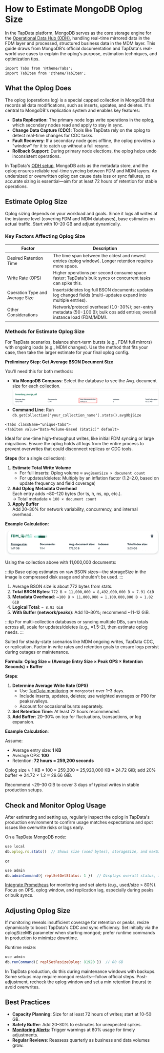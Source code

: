 # How to Estimate MongoDB Oplog Size

In the TapData platform, MongoDB serves as the core storage engine for the [Operational Data Hub (ODH)](set-up-odh.md), handling real-time mirrored data in the FDM layer and processed, structured business data in the MDM layer. This guide draws from MongoDB's official documentation and TapData's real-world use cases to explain the oplog's purpose, estimation techniques, and optimization tips.

```mdx-code-block
import Tabs from '@theme/Tabs';
import TabItem from '@theme/TabItem';
```

## What the Oplog Does

The oplog (operations log) is a special capped collection in MongoDB that records all data modifications, such as inserts, updates, and deletes. It's central to MongoDB's replication system and enables key features:

* **Data Replication**: The primary node logs write operations in the oplog, which secondary nodes read and apply to stay in sync.
* **Change Data Capture (CDC)**: Tools like TapData rely on the oplog to detect real-time changes for CDC tasks.
* **Fault Recovery**: If a secondary node goes offline, the oplog provides a "window" for it to catch up without a full resync.
* **Rollback Support**: During primary node elections, the oplog helps undo inconsistent operations.

In TapData's [ODH setup](set-up-odh.md), MongoDB acts as the metadata store, and the oplog ensures reliable real-time syncing between FDM and MDM layers. An undersized or overwritten oplog can cause data loss or sync failures, so accurate sizing is essential—aim for at least 72 hours of retention for stable operations.

## Estimate Oplog Size

Oplog sizing depends on your workload and goals. Since it logs all writes at the instance level (covering FDM and MDM databases), base estimates on actual traffic. Start with 10–20 GB and adjust dynamically.

### Key Factors Affecting Oplog Size

| Factor                  | Description                                                                 |
|-------------------------|-----------------------------------------------------------------------------|
| Desired Retention Time | The time span between the oldest and newest entries (oplog window). Longer retention requires more space. |
| Write Rate (OPS)       | Higher operations per second consume space faster; TapData's bulk syncs or concurrent tasks can spike this. |
| Operation Type and Average Size | Inserts/deletes log full BSON documents; updates log changed fields (multi-updates expand into multiple entries). |
| Other Considerations   | Network/protocol overhead (10-30%); per-entry metadata (50-100 B); bulk ops add entries; overall instance load (FDM/MDM). |

### Methods for Estimate Oplog Size

For TapData scenarios, balance short-term bursts (e.g., FDM full mirrors) with ongoing loads (e.g., MDM changes). Use the method that fits your case, then take the larger estimate for your final oplog config.

**Preliminary Step: Get Average BSON Document Size**

You'll need this for both methods:

* **Via MongoDB Compass**: Select the database to see the Avg. document size for each collection.
  ![Collection Stats Example](../images/collection_stats.png)
* **Command Line**: Run `db.getCollection('your_collection_name').stats().avgObjSize`

```mdx-code-block
<Tabs className="unique-tabs">
<TabItem value="Data-Volume-Based (Static)" default>
```

Ideal for one-time high-throughput writes, like initial FDM syncing or large migrations. Ensure the oplog holds all logs from the entire process to prevent overwrites that could disconnect replicas or CDC tools.

**Steps** (for a single collection):

1. **Estimate Total Write Volume**
   - For full inserts: Oplog volume ≈ `avgBsonSize × document count`
   - For updates/deletes: Multiply by an inflation factor (1.2–2.0, based on update frequency and field coverage)
3. **Add Oplog Metadata Overhead**<br />Each entry adds ~80–120 bytes (for ts, h, ns, op, etc.).<br />→ Total metadata ≈ `100 × document count`
4. **Apply Buffer**<br />Add 20–30% for network variability, concurrency, and internal overhead.

**Example Calculation:**

![Collection Size Example](../images/collection_size.png)

Using the collection above with 11,000,000 documents:

:::tip
Base oplog estimates on raw BSON sizes—the storageSize in the image is compressed disk usage and shouldn't be used.
:::

1. Average BSON size is about 772 bytes from stats.
2. **Total BSON Bytes**: `772 B × 11,000,000 = 8,492,000,000 B ≈ 7.91 GiB`
3. **Metadata Overhead**: ~`100 B × 11,000,000 = 1,100,000,000 B ≈ 1.02 GiB`
4. **Logical Total**: `≈ 8.93 GiB`
5. **With Buffer (network/peaks)**: Add 10–30%; recommend ~11-12 GiB.

:::tip
For multi-collection databases or syncing multiple DBs, sum totals across all, scale for updates/deletes (e.g., ×1.5–2), then estimate oplog needs.
:::

</TabItem>
<TabItem value="Time-and-Rate-Based (Dynamic)">

Suited for steady-state scenarios like MDM ongoing writes, TapData CDC, or replication. Factor in write rates and retention goals to ensure logs persist during outages or maintenance.

**Formula**: **Oplog Size ≈ (Average Entry Size × Peak OPS × Retention Seconds) + Buffer**

**Steps**:

1. **Determine Average Write Rate (OPS)** 
   - Use [TapData monitoring](../platform-ops/monitor-with-prometheus.md) or `mongostat` over 1–3 days.
   - Include inserts, updates, deletes; use weighted averages or P90 for peaks/valleys.
   - Account for occasional bursts separately.
2. **Set Retention Time**: At least 72 hours recommended.
3. **Add Buffer**: 20–30% on top for fluctuations, transactions, or log expansion.

**Example Calculation**:

Assume:
- Average entry size: **1 KB**
- Average OPS: **100**
- Retention: **72 hours = 259,200 seconds**

Oplog size ≈ 1 KB × 100 × 259,200 = 25,920,000 KB ≈ 24.72 GiB; add 20% buffer → 24.72 × 1.2 ≈ 29.66 GiB.

Recommend ~29–30 GiB to cover 3 days of typical writes in stable production setups.

</TabItem>
</Tabs>


## Check and Monitor Oplog Usage

After estimating and setting up, regularly inspect the oplog in TapData's production environment to confirm usage matches expectations and spot issues like overwrite risks or lags early.

On a TapData MongoDB node:

```javascript
use local
db.oplog.rs.stats()  // Shows size (used bytes), storageSize, and maxSize (cap)
```

or

```javascript
use admin
db.adminCommand({ replSetGetStatus: 1 })  // Displays overall status, including oplog window
```

[Integrate Prometheus](../platform-ops/monitor-with-prometheus.md) for monitoring and set alerts (e.g., used/size > 80%). Focus on OPS, oplog window, and replication lag, especially during peaks or bulk syncs.

## Adjusting Oplog Size

If monitoring reveals insufficient coverage for retention or peaks, resize dynamically to boost TapData's CDC and sync efficiency. Set initially via the oplogSizeMB parameter when starting mongod; prefer runtime commands in production to minimize downtime.

Runtime resize:

```javascript
use admin
db.runCommand({ replSetResizeOplog: 81920 })  // 80 GB
```

In TapData production, do this during maintenance windows with backups. Some setups may require mongod restarts—follow official steps. Post-adjustment, recheck the oplog window and set a min retention (hours) to avoid overwrites.

## Best Practices

* **Capacity Planning**: Size for at least 72 hours of writes; start at 10–50 GB.
* **Safety Buffer**: Add 20–30% to estimates for unexpected spikes.
* **[Monitoring Alerts](../platform-ops/monitor-with-prometheus.md)**: Trigger warnings at 80% usage for timely adjustments.
* **Regular Reviews**: Reassess quarterly as business and data volumes grow.